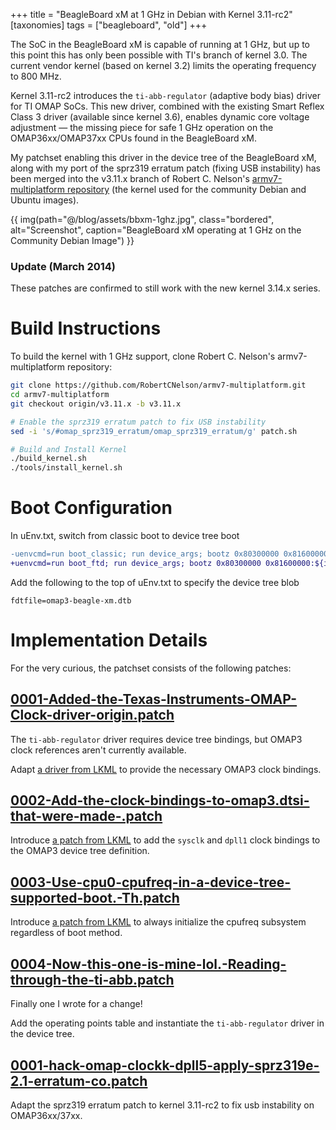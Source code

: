 +++
title = "BeagleBoard xM at 1 GHz in Debian with Kernel 3.11-rc2"
[taxonomies]
tags = ["beagleboard", "old"]
+++

The SoC in the BeagleBoard xM is capable of running at 1 GHz, but up to this point this has only been possible with TI's branch of kernel 3.0. The current vendor kernel (based on kernel 3.2) limits the operating frequency to 800 MHz.

Kernel 3.11-rc2 introduces the `ti-abb-regulator` (adaptive body bias) driver for TI OMAP SoCs. This new driver, combined with the existing Smart Reflex Class 3 driver (available since kernel 3.6), enables dynamic core voltage adjustment — the missing piece for safe 1 GHz operation on the OMAP36xx/OMAP37xx CPUs found in the BeagleBoard xM.

My patchset enabling this driver in the device tree of the BeagleBoard xM, along with my port of the sprz319 erratum patch (fixing USB instability) has been merged into the v3.11.x branch of Robert C. Nelson's [armv7-multiplatform repository](https://github.com/RobertCNelson/armv7-multiplatform/tree/v3.11.x) (the kernel used for the community Debian and Ubuntu images).

{{ img(path="@/blog/assets/bbxm-1ghz.jpg", class="bordered", alt="Screenshot", caption="BeagleBoard xM operating at 1 GHz on the Community Debian Image") }}

### Update (March 2014)

These patches are confirmed to still work with the new kernel 3.14.x series.

# Build Instructions

To build the kernel with 1 GHz support, clone Robert C. Nelson's armv7-multiplatform repository:

```bash
git clone https://github.com/RobertCNelson/armv7-multiplatform.git
cd armv7-multiplatform
git checkout origin/v3.11.x -b v3.11.x

# Enable the sprz319 erratum patch to fix USB instability
sed -i 's/#omap_sprz319_erratum/omap_sprz319_erratum/g' patch.sh

# Build and Install Kernel
./build_kernel.sh
./tools/install_kernel.sh
```

# Boot Configuration

In uEnv.txt, switch from classic boot to device tree boot

```diff
-uenvcmd=run boot_classic; run device_args; bootz 0x80300000 0x81600000:${initrd_size}
+uenvcmd=run boot_ftd; run device_args; bootz 0x80300000 0x81600000:${initrd_size} 0x815f0000
```

Add the following to the top of uEnv.txt to specify the device tree blob

```
fdtfile=omap3-beagle-xm.dtb
```

# Implementation Details

For the very curious, the patchset consists of the following patches:

## [0001-Added-the-Texas-Instruments-OMAP-Clock-driver-origin.patch](https://github.com/RobertCNelson/armv7-multiplatform/blob/v3.11.x/patches/omap_clock/0001-Added-the-Texas-Instruments-OMAP-Clock-driver-origin.patch)

The ```ti-abb-regulator``` driver requires device tree bindings, but OMAP3 clock references aren't currently available.

Adapt [a driver from LKML](https://web.archive.org/web/20240707034915/http://lkml.indiana.edu/hypermail/linux/kernel/1304.1/04079.html) to provide the necessary OMAP3 clock bindings.

## [0002-Add-the-clock-bindings-to-omap3.dtsi-that-were-made-.patch](https://github.com/RobertCNelson/armv7-multiplatform/blob/v3.11.x/patches/omap_clock/0002-Add-the-clock-bindings-to-omap3.dtsi-that-were-made-.patch)

Introduce [a patch from LKML](https://web.archive.org/web/20220815060213/http://lkml.indiana.edu/hypermail/linux/kernel/1304.1/04074.html) to add the `sysclk` and `dpll1` clock bindings to the OMAP3 device tree definition.


## [0003-Use-cpu0-cpufreq-in-a-device-tree-supported-boot.-Th.patch](https://github.com/RobertCNelson/armv7-multiplatform/blob/v3.11.x/patches/omap_clock/0003-Use-cpu0-cpufreq-in-a-device-tree-supported-boot.-Th.patch)

Introduce [a patch from LKML](https://web.archive.org/web/20240226070808/http://lkml.indiana.edu/hypermail/linux/kernel/1304.1/04077.html) to always initialize the cpufreq subsystem regardless of boot method.

## [0004-Now-this-one-is-mine-lol.-Reading-through-the-ti-abb.patch](https://github.com/RobertCNelson/armv7-multiplatform/blob/v3.11.x/patches/omap_clock/0004-Now-this-one-is-mine-lol.-Reading-through-the-ti-abb.patch)

Finally one I wrote for a change!

Add the operating points table and instantiate the `ti-abb-regulator` driver in the device tree.

## [0001-hack-omap-clockk-dpll5-apply-sprz319e-2.1-erratum-co.patch](https://github.com/RobertCNelson/armv7-multiplatform/blob/v3.11.x/patches/omap_sprz319_erratum_v2.1/0001-hack-omap-clockk-dpll5-apply-sprz319e-2.1-erratum-co.patch)

Adapt the sprz319 erratum patch to kernel 3.11-rc2 to fix usb instability on OMAP36xx/37xx.